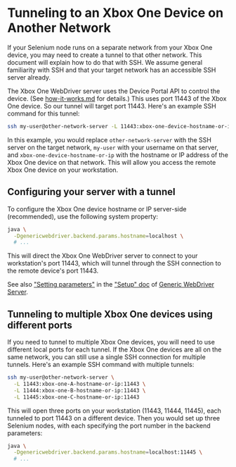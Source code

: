 # Tunneling to an Xbox One Device on Another Network

If your Selenium node runs on a separate network from your Xbox One device,
you may need to create a tunnel to that other network.  This document will
explain how to do that with SSH.  We assume general familiarity with SSH and
that your target network has an accessible SSH server already.

The Xbox One WebDriver server uses the Device Portal API to control the device.
(See [how-it-works.md](how-it-works.md) for details.)  This uses port 11443 of
the Xbox One device.  So our tunnel will target port 11443.  Here's an example
SSH command for this tunnel:

```sh
ssh my-user@other-network-server -L 11443:xbox-one-device-hostname-or-ip:11443
```

In this example, you would replace `other-network-server` with the SSH server on
the target network, `my-user` with your username on that server, and
`xbox-one-device-hostname-or-ip` with the hostname or IP address of the Xbox One
device on that network.  This will allow you access the remote Xbox One device
on your workstation.


## Configuring your server with a tunnel

To configure the Xbox One device hostname or IP server-side (recommended), use
the following system property:

```sh
java \
  -Dgenericwebdriver.backend.params.hostname=localhost \
  # ...
```

This will direct the Xbox One WebDriver server to connect to your workstation's
port 11443, which will tunnel through the SSH connection to the remote device's
port 11443.

See also ["Setting parameters"][] in the ["Setup" doc][] of
[Generic WebDriver Server][].


## Tunneling to multiple Xbox One devices using different ports

If you need to tunnel to multiple Xbox One devices, you will need to use
different local ports for each tunnel.  If the Xbox One devices are all on the
same network, you can still use a single SSH connection for multiple tunnels.
Here's an example SSH command with multiple tunnels:

```sh
ssh my-user@other-network-server \
  -L 11443:xbox-one-A-hostname-or-ip:11443 \
  -L 11444:xbox-one-B-hostname-or-ip:11443 \
  -L 11445:xbox-one-C-hostname-or-ip:11443
```

This will open three ports on your workstation (11443, 11444, 11445), each
tunneled to port 11443 on a different device.  Then you would set up three
Selenium nodes, with each specifying the port number in the backend parameters:

```sh
java \
  -Dgenericwebdriver.backend.params.hostname=localhost:11445 \
  # ...
```


[Generic WebDriver Server]: https://github.com/shaka-project/generic-webdriver-server
["Setting parameters"]: https://github.com/shaka-project/generic-webdriver-server/blob/main/setup.md#setting-parameters
["Setup" doc]: https://github.com/shaka-project/generic-webdriver-server/blob/main/setup.md
